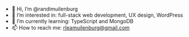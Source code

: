 - 👋 Hi, I’m @randimuilenburg
- 👀 I’m interested in: full-stack web development, UX design, WordPress
- 🌱 I’m currently learning: TypeScript and MongoDB
- 📫 How to reach me: rleamuilenburg@gmail.com

<!---
randimuilenburg/randimuilenburg is a ✨ special ✨ repository because its `README.md` (this file) appears on your GitHub profile.
You can click the Preview link to take a look at your changes.
--->
